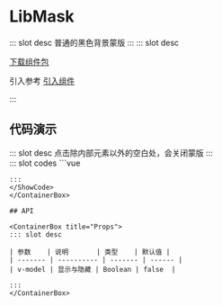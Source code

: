 # LibMask

<ContainerBox title="介绍">
::: slot desc
普通的黑色背景蒙版
:::
</ContainerBox>

<ContainerBox title="下载并引入">
::: slot desc

[下载组件包](https://gitee.com/lengyibai/component-package/raw/master/LibMask.zip)

引入参考 [引入组件](/Components/Base/start.html#引入组件)

:::
</ContainerBox>

## 代码演示

<ContainerBox title="基础用法">
::: slot desc
点击除内部元素以外的空白处，会关闭蒙版
:::

<div class="demoBox">
<Statics-Mask-demo-index />
</div>

<ShowCode>
::: slot codes
```vue
<template>
  <div class="flex">
    <button @click="show = true">点击显示</button>
    <LibMask v-model="show">
      <h1>这是一个蒙版，点击除这里以外的位置会关闭</h1>
    </LibMask>
  </div>
</template>
<script>
export default {
  data() {
    return {
      show: false,
    };
  },
};
</script>
<style scoped>
.flex {
  display: flex;
  justify-content: center;
}

h1 {
color: #fff;
font-size: 4vw;
}
</style>

```
:::
</ShowCode>
</ContainerBox>

## API

<ContainerBox title="Props">
::: slot desc

| 参数    | 说明       | 类型    | 默认值 |
| ------- | ---------- | ------- | ------ |
| v-model | 显示与隐藏 | Boolean | false  |

:::
</ContainerBox>
